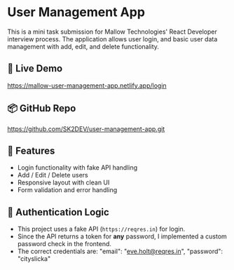 # User Management App

This is a mini task submission for Mallow Technologies' React Developer interview process. The application allows user login, and basic user data management with add, edit, and delete functionality.

## 🔗 Live Demo
https://mallow-user-management-app.netlify.app/login

## 📦 GitHub Repo
https://github.com/SK2DEV/user-management-app.git

## 🚀 Features
- Login functionality with fake API handling
- Add / Edit / Delete users
- Responsive layout with clean UI
- Form validation and error handling

## 🔐 Authentication Logic

- This project uses a fake API (`https://reqres.in`) for login.
- Since the API returns a token for **any** password, I implemented a custom password check in the frontend.
- The correct credentials are:
 "email": "eve.holt@reqres.in",
 "password": "cityslicka"

